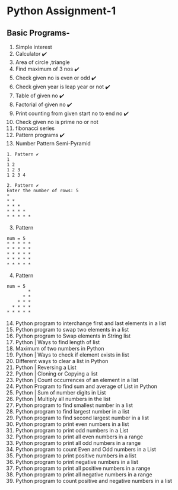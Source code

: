 # Python Assignment-1
## Basic Programs-
1. Simple interest
2. Calculator ✔️
3. Area of circle ,triangle 
4. Find maximum of 3 nos ✔️
5. Check given no is even or odd ✔️
6. Check given year is leap year or not ✔️
7. Table of given no ✔️
8. Factorial of given no ✔️
9. Print counting from given start no to end no ✔️
10. Check given no is prime no or not
11. fibonacci series
12. Pattern programs ✔️
13. Number Pattern Semi-Pyramid
```
1. Pattern ✔️
1 
1 2 
1 2 3 
1 2 3 4 
```
```
2. Pattern ✔️
Enter the number of rows: 5
*
* *
* * *
* * * *
* * * * *
```

3. Pattern
```
num = 5
* * * * * 
* * * * *
* * * * *
* * * * *
* * * * *
```

4. Pattern
```
num = 5
        *
      * *
    * * *
  * * * *
* * * * *
```


14. Python program to interchange first and last elements in a list
15. Python program to swap two elements in a list
16. Python  program to Swap elements in String list
17. Python | Ways to find length of list
18. Maximum of two numbers in Python
19. Python | Ways to check if element exists in list
20. Different ways to clear a list in Python
21. Python | Reversing a List
22. Python | Cloning or Copying a list
23. Python | Count occurrences of an element in a list
24. Python Program to find sum and average of List in Python
25. Python | Sum of number digits in List
26. Python | Multiply all numbers in the list
27. Python program to find smallest number in a list
28. Python program to find largest number in a list
29. Python program to find second largest number in a list
30. Python program to print even numbers in a list
31. Python program to print odd numbers in a List
32. Python program to print all even numbers in a range
33. Python program to print all odd numbers in a range
34. Python program to count Even and Odd numbers in a List
35. Python program to print positive numbers in a list
36. Python program to print negative numbers in a list
37. Python program to print all positive numbers in a range
38. Python program to print all negative numbers in a range
39. Python program to count positive and negative numbers in a list